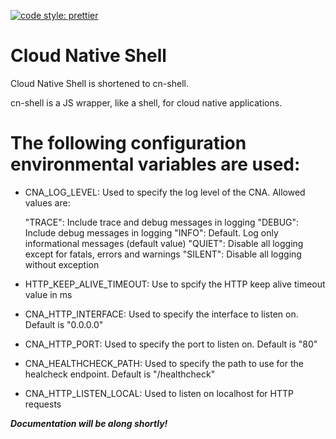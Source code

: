 [![code style: prettier](https://img.shields.io/badge/code_style-prettier-ff69b4.svg?style=flat-square)](https://github.com/prettier/prettier)

# Cloud Native Shell

Cloud Native Shell is shortened to cn-shell.

cn-shell is a JS wrapper, like a shell, for cloud native applications.

# The following configuration environmental variables are used:

- CNA_LOG_LEVEL: Used to specify the log level of the CNA. Allowed values are:

  "TRACE": Include trace and debug messages in logging
  "DEBUG": Include debug messages in logging
  "INFO": Default. Log only informational messages (default value)
  "QUIET": Disable all logging except for fatals, errors and warnings
  "SILENT": Disable all logging without exception

- HTTP_KEEP_ALIVE_TIMEOUT: Use to spcify the HTTP keep alive timeout value in ms

- CNA_HTTP_INTERFACE: Used to specify the interface to listen on. Default is "0.0.0.0"

- CNA_HTTP_PORT: Used to specify the port to listen on. Default is "80"

- CNA_HEALTHCHECK_PATH: Used to specify the path to use for the healcheck endpoint. Default is "/healthcheck"

- CNA_HTTP_LISTEN_LOCAL: Used to listen on localhost for HTTP requests

_**Documentation will be along shortly!**_
